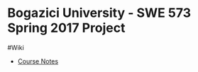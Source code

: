 # Bogazici University - SWE 573 Spring 2017 Project



#Wiki
* [Course Notes](https://github.com/fatiharaci/Spring2017Swe573/wiki/Course-Notes)
